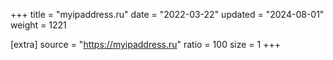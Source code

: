 +++
title = "myipaddress.ru"
date = "2022-03-22"
updated = "2024-08-01"
weight = 1221

[extra]
source = "https://myipaddress.ru"
ratio = 100
size = 1
+++
